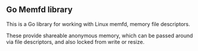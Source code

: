 ## Go Memfd library

This is a Go library for working with Linux memfd, memory file descriptors.

These provide shareable anonymous memory, which can be passed around via file descriptors,
and also locked from write or resize.

